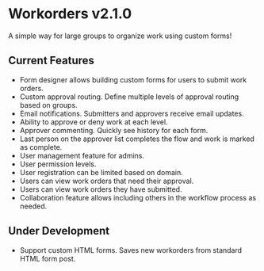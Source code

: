 # Workorders v2.1.0

A simple way for large groups to organize work using custom forms!

## Current Features

* Form designer allows building custom forms for users to submit work orders.
* Custom approval routing. Define multiple levels of approval routing based on groups.
* Email notifications. Submitters and approvers receive email updates.
* Ability to approve or deny work at each level.
* Approver commenting. Quickly see history for each form.
* Last person on the approver list completes the flow and work is marked as complete.
* User management feature for admins.
* User permission levels.
* User registration can be limited based on domain.
* Users can view work orders that need their approval.
* Users can view work orders they have submitted.
* Collaboration feature allows including others in the workflow process as needed.

## Under Development

* Support custom HTML forms. Saves new workorders from standard HTML form post.
